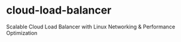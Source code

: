 # cloud-load-balancer
Scalable Cloud Load Balancer with Linux Networking &amp; Performance Optimization
